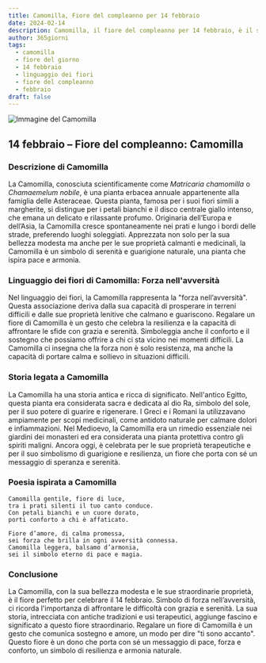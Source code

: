```yaml
---
title: Camomilla, Fiore del compleanno per 14 febbraio
date: 2024-02-14
description: Camomilla, il fiore del compleanno per 14 febbraio, è il simbolo di Forza nell'avversità. Scopri il suo significato unico, le storie affascinanti e la poesia che celebra la sua bellezza.
author: 365giorni
tags:
  - camomilla
  - fiore del giorno
  - 14 febbraio
  - linguaggio dei fiori
  - fiore del compleanno
  - febbraio
draft: false
---
```


![Immagine del Camomilla](https://cdn.pixabay.com/photo/2018/06/29/22/51/chamomile-3506765_1280.jpg)

## 14 febbraio – Fiore del compleanno: Camomilla

### Descrizione di Camomilla

La Camomilla, conosciuta scientificamente come _Matricaria chamomilla_ o _Chamaemelum nobile_, è una pianta erbacea annuale appartenente alla famiglia delle Asteraceae. Questa pianta, famosa per i suoi fiori simili a margherite, si distingue per i petali bianchi e il disco centrale giallo intenso, che emana un delicato e rilassante profumo. Originaria dell’Europa e dell’Asia, la Camomilla cresce spontaneamente nei prati e lungo i bordi delle strade, preferendo luoghi soleggiati. Apprezzata non solo per la sua bellezza modesta ma anche per le sue proprietà calmanti e medicinali, la Camomilla è un simbolo di serenità e guarigione naturale, una pianta che ispira pace e armonia.

### Linguaggio dei fiori di Camomilla: Forza nell'avversità

Nel linguaggio dei fiori, la Camomilla rappresenta la "forza nell’avversità". Questa associazione deriva dalla sua capacità di prosperare in terreni difficili e dalle sue proprietà lenitive che calmano e guariscono. Regalare un fiore di Camomilla è un gesto che celebra la resilienza e la capacità di affrontare le sfide con grazia e serenità. Simboleggia anche il conforto e il sostegno che possiamo offrire a chi ci sta vicino nei momenti difficili. La Camomilla ci insegna che la forza non è solo resistenza, ma anche la capacità di portare calma e sollievo in situazioni difficili.

### Storia legata a Camomilla

La Camomilla ha una storia antica e ricca di significato. Nell'antico Egitto, questa pianta era considerata sacra e dedicata al dio Ra, simbolo del sole, per il suo potere di guarire e rigenerare. I Greci e i Romani la utilizzavano ampiamente per scopi medicinali, come antidoto naturale per calmare dolori e infiammazioni. Nel Medioevo, la Camomilla era un rimedio essenziale nei giardini dei monasteri ed era considerata una pianta protettiva contro gli spiriti maligni. Ancora oggi, è celebrata per le sue proprietà terapeutiche e per il suo simbolismo di guarigione e resilienza, un fiore che porta con sé un messaggio di speranza e serenità.

### Poesia ispirata a Camomilla

```
Camomilla gentile, fiore di luce,  
tra i prati silenti il tuo canto conduce.  
Con petali bianchi e un cuore dorato,  
porti conforto a chi è affaticato.  

Fiore d’amore, di calma promessa,  
sei forza che brilla in ogni avversità connessa.  
Camomilla leggera, balsamo d’armonia,  
sei il simbolo eterno di pace e magia.  
```

### Conclusione

La Camomilla, con la sua bellezza modesta e le sue straordinarie proprietà, è il fiore perfetto per celebrare il 14 febbraio. Simbolo di forza nell’avversità, ci ricorda l'importanza di affrontare le difficoltà con grazia e serenità. La sua storia, intrecciata con antiche tradizioni e usi terapeutici, aggiunge fascino e significato a questo fiore straordinario. Regalare un fiore di Camomilla è un gesto che comunica sostegno e amore, un modo per dire "ti sono accanto". Questo fiore è un dono che porta con sé un messaggio di pace, forza e conforto, un simbolo di resilienza e armonia naturale.